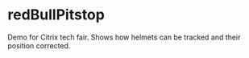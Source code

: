 # redBullPitstop
Demo for Citrix tech fair. Shows how helmets can be tracked and their position corrected.

